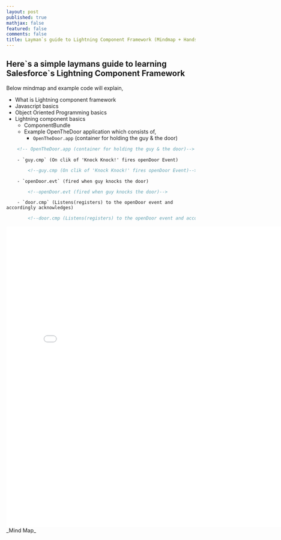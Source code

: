 ```yaml
---
layout: post
published: true
mathjax: false
featured: false
comments: false
title: Layman`s guide to Lightning Component Framework (Mindmap + Handson)
---
```

## Here\`s a simple laymans guide to learning Salesforce\`s Lightning Component Framework

Below mindmap and example code will explain,
- What is Lightning component framework
- Javascript basics
- Object Oriented Programming basics
- Lightning component basics
	+ ComponentBundle
	+ Example OpenTheDoor application which consists of,    	
        - `OpenTheDoor.app` (container for holding the guy & the door)  
        
```html
	<!-- OpenTheDoor.app (container for holding the guy & the door)-->
```

    	- `guy.cmp` (On clik of 'Knock Knock!' fires openDoor Event)
        
```html
    	<!--guy.cmp (On clik of 'Knock Knock!' fires openDoor Event)-->
```

		- `openDoor.evt` (fired when guy knocks the door) 
        
```html
        <!--openDoor.evt (fired when guy knocks the door)-->       
```

		- `door.cmp` (Listens(registers) to the openDoor event and accordingly acknowledges) 
        
```html
        <!--door.cmp (Listens(registers) to the openDoor event and accordingly acknowledges-->
```
  
  <embed src="{{site.baseurl}}/images/lightningComponentMindMap.pdf" width="800px" height="800px" />
_Mind Map_



